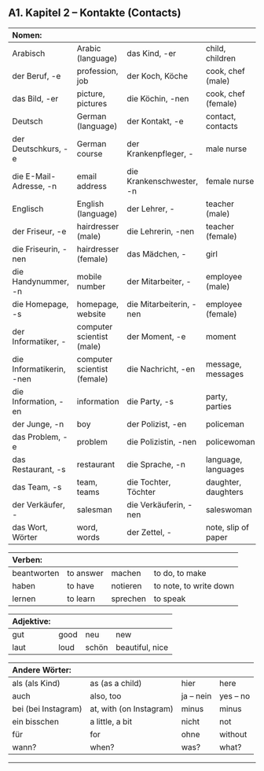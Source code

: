 ## A1. Kapitel 2 – Kontakte (Contacts)

| Nomen: ||||
|:---|:---|:---|:---|
| Arabisch | Arabic (language) | das Kind, -er | child, children |
| der Beruf, -e | profession, job | der Koch, Köche | cook, chef (male) |
| das Bild, -er | picture, pictures | die Köchin, -nen | cook, chef (female) |
| Deutsch | German (language) | der Kontakt, -e | contact, contacts |
| der Deutschkurs, -e | German course | der Krankenpfleger, - | male nurse |
| die E-Mail-Adresse, -n | email address | die Krankenschwester, -n | female nurse |
| Englisch | English (language) | der Lehrer, - | teacher (male) |
| der Friseur, -e | hairdresser (male) | die Lehrerin, -nen | teacher (female) |
| die Friseurin, -nen | hairdresser (female) | das Mädchen, - | girl |
| die Handynummer, -n | mobile number | der Mitarbeiter, - | employee (male) |
| die Homepage, -s | homepage, website | die Mitarbeiterin, -nen | employee (female) |
| der Informatiker, - | computer scientist (male) | der Moment, -e | moment |
| die Informatikerin, -nen | computer scientist (female) | die Nachricht, -en | message, messages |
| die Information, -en | information | die Party, -s | party, parties |
| der Junge, -n | boy | der Polizist, -en | policeman |
| das Problem, -e | problem | die Polizistin, -nen | policewoman |
| das Restaurant, -s | restaurant | die Sprache, -n | language, languages |
| das Team, -s | team, teams | die Tochter, Töchter | daughter, daughters |
| der Verkäufer, - | salesman | die Verkäuferin, -nen | saleswoman |
| das Wort, Wörter | word, words | der Zettel, - | note, slip of paper |



| Verben: ||||
|:---|:---|:---|:---|
| beantworten | to answer | machen | to do, to make |
| haben | to have | notieren | to note, to write down |
| lernen | to learn | sprechen | to speak |



| Adjektive: ||||
|:---|:---|:---|:---|
| gut | good | neu | new |
| laut | loud | schön | beautiful, nice |



| Andere Wörter: ||||
|:---|:---|:---|:---|
| als (als Kind) | as (as a child) | hier | here |
| auch | also, too | ja – nein | yes – no |
| bei (bei Instagram) | at, with (on Instagram) | minus | minus |
| ein bisschen | a little, a bit | nicht | not |
| für | for | ohne | without |
| wann? | when? | was? | what? |

---